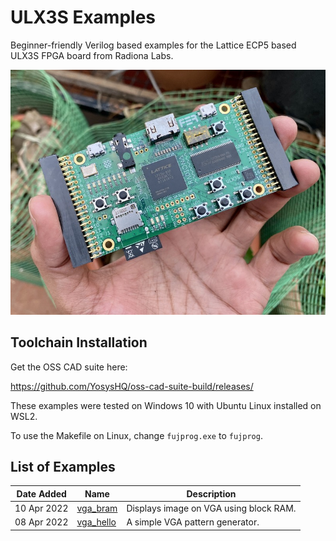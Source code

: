 # ULX3S Examples

Beginner-friendly Verilog based examples for the Lattice ECP5 based 
ULX3S FPGA board from Radiona Labs.

![ULX3S](ulx3s.jpg)

## Toolchain Installation 

Get the OSS CAD suite here:

https://github.com/YosysHQ/oss-cad-suite-build/releases/

These examples were tested on Windows 10 with Ubuntu Linux installed on WSL2. 

To use the Makefile on Linux, change `fujprog.exe` to `fujprog`.

## List of Examples 

|Date Added | Name | Description|
|-----| -----| ----------|
|10 Apr 2022 | [vga_bram][2]| Displays image on VGA using block RAM.|
|08 Apr 2022 | [vga_hello][1]| A simple VGA pattern generator.|


[1]: https://github.com/mkvenkit/ulx3s_examples/tree/main/vga_hello
[2]: https://github.com/mkvenkit/ulx3s_examples/tree/main/vga_bram

